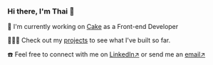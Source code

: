 ### Hi there, I'm Thai 👋

💼 I'm currently working on [Cake](cake.vn) as a Front-end Developer

🧑🏻‍💻 Check out my [projects](https://www.hhthai.space/all-projects) to see what I've built so far.

☎️ Feel free to connect with me on [LinkedIn↗](www.linkedin.com/in/hhthai1807) or send me an [email↗](mailto:hhthai1807@gmail.com)
